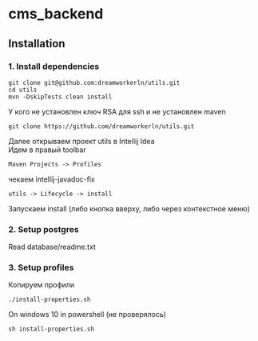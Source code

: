 # cms_backend

## Installation

### 1. Install dependencies 
```
git clone git@github.com:dreamworkerln/utils.git
cd utils
mvn -DskipTests clean install
```

У кого не установлен ключ RSA для ssh и не установлен maven  
```
git clone https://github.com/dreamworkerln/utils.git
```
Далее открываем проект utils в Intellij Idea  
Идем в правый toolbar
``` 
Maven Projects -> Profiles
```    
чекаем intellij-javadoc-fix
```   
utils -> Lifecycle -> install
``` 
Запускаем install (либо кнопка вверху, либо через контекстное меню)                   


### 2. Setup postgres
Read  database/readme.txt 


### 3. Setup profiles
Копируем профили
```
./install-properties.sh
```
On windows 10 in powershell (не проверялось)
```
sh install-properties.sh
```

